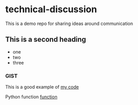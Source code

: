 # technical-discussion
This is a demo repo for sharing ideas around communication

## This is a second heading

* one
* two
* three

### GIST 
This is a good example of [my code](https://gist.github.com/IsraQuanDev/f15662649c54f31ba6f93c26689aad1b) 

Python function [function](technical_docs.ipynb)
